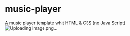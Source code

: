 # music-player
A music player template whit HTML &amp; CSS (no Java Script)
</br>
![Uploading image.png…]()
